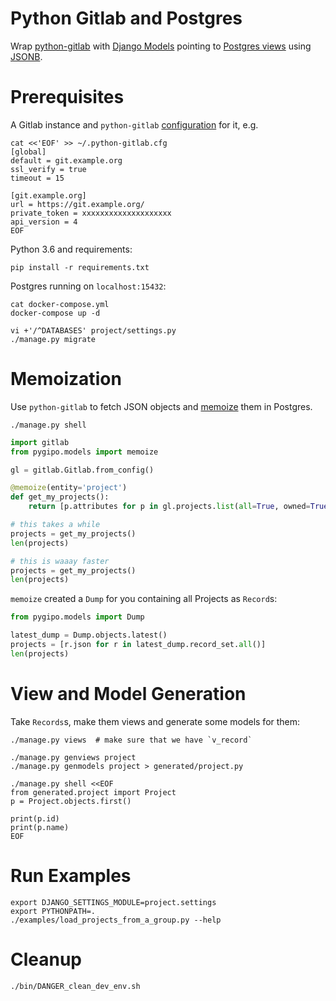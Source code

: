 Python Gitlab and Postgres
==========================
Wrap
[python-gitlab](http://python-gitlab.readthedocs.io/en/stable/index.html)
with
[Django Models](https://docs.djangoproject.com/en/2.0/topics/db/models/)
pointing to
[Postgres views](https://www.postgresql.org/docs/current/static/sql-createview.html)
using
[JSONB](https://www.postgresql.org/docs/current/static/datatype-json.html).


# Prerequisites
A Gitlab instance and `python-gitlab`
[configuration](http://python-gitlab.readthedocs.io/en/stable/cli.html#configuration)
for it, e.g.
```
cat <<'EOF' >> ~/.python-gitlab.cfg
[global]
default = git.example.org
ssl_verify = true
timeout = 15

[git.example.org]
url = https://git.example.org/
private_token = xxxxxxxxxxxxxxxxxxxx
api_version = 4
EOF
```

Python 3.6 and requirements:
```
pip install -r requirements.txt
```

Postgres running on `localhost:15432`:
```
cat docker-compose.yml
docker-compose up -d

vi +'/^DATABASES' project/settings.py
./manage.py migrate
```


# Memoization
Use `python-gitlab` to fetch JSON objects and
[memoize](https://en.wikipedia.org/wiki/Memoization) them in Postgres.

```
./manage.py shell
```

```python
import gitlab
from pygipo.models import memoize

gl = gitlab.Gitlab.from_config()

@memoize(entity='project')
def get_my_projects():
    return [p.attributes for p in gl.projects.list(all=True, owned=True)]

# this takes a while
projects = get_my_projects()
len(projects)

# this is waaay faster
projects = get_my_projects()
len(projects)
```

`memoize` created a `Dump` for you containing all Projects as `Record`s:
```python
from pygipo.models import Dump

latest_dump = Dump.objects.latest()
projects = [r.json for r in latest_dump.record_set.all()]
len(projects)
```


# View and Model Generation
Take `Records`s, make them views and generate some models for them:
```
./manage.py views  # make sure that we have `v_record`

./manage.py genviews project
./manage.py genmodels project > generated/project.py

./manage.py shell <<EOF
from generated.project import Project
p = Project.objects.first()

print(p.id)
print(p.name)
EOF
```


# Run Examples
```
export DJANGO_SETTINGS_MODULE=project.settings
export PYTHONPATH=.
./examples/load_projects_from_a_group.py --help
```


# Cleanup
```
./bin/DANGER_clean_dev_env.sh
```

